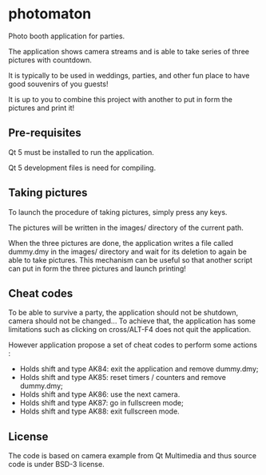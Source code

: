 # photomaton

Photo booth application for parties.

The application shows camera streams and is able to take series of three
pictures with countdown.

It is typically to be used in weddings, parties, and other fun place to have
good souvenirs of you guests!

It is up to you to combine this project with another to put in form the
pictures and print it!

## Pre-requisites

Qt 5 must be installed to run the application.

Qt 5 development files is need for compiling.

## Taking pictures

To launch the procedure of taking pictures, simply press any keys.

The pictures will be written in the images/ directory of the current path.

When the three pictures are done, the application writes a file called
dummy.dmy in the images/ directory and wait for its deletion to again be able
to take pictures. This mechanism can be useful so that another script can
put in form the three pictures and launch printing!

## Cheat codes

To be able to survive a party, the application should not be shutdown, camera
should not be changed... To achieve that, the application has some limitations
such as clicking on cross/ALT-F4 does not quit the application.

However application propose a set of cheat codes to perform some actions :
- Holds shift and type AK84: exit the application and remove dummy.dmy;
- Holds shift and type AK85: reset timers / counters and remove dummy.dmy;
- Holds shift and type AK86: use the next camera.
- Holds shift and type AK87: go in fullscreen mode;
- Holds shift and type AK88: exit fullscreen mode.

## License

The code is based on camera example from Qt Multimedia and thus source code is
under BSD-3 license.

